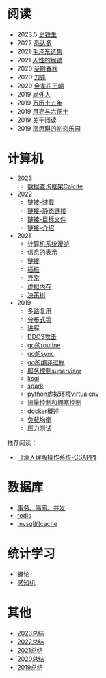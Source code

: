 # 阅读
- 2023.5 [史铁生](./阅读/史铁生.html)
- 2022   [悉达多](./阅读/悉达多.html)
- 2021   [毛泽东选集](./阅读/毛泽东选集.html)
- 2021   [人性的枷锁](./阅读/人性的枷锁.html)
- 2020   [圣殿春秋](./阅读/圣殿春秋.html)
- 2020   [刀锋](./阅读/刀锋.html)
- 2020   [金雀花王朝](./阅读/金雀花王朝.html)
- 2019   [局外人](./阅读/局外人.html)
- 2019   [万历十五年](./阅读/万历十五年.html)
- 2019   [月亮与六便士](./阅读/月亮与六便士.html)
- 2019   [关于阅读](./阅读/关于阅读.html)
- 2019   [房思琪的初恋乐园](./阅读/房思琪的初恋乐园.html)

# 计算机
- 2023
  - [数据查询框架Calcite](./数据库/calcite.md)
- 2022
  - [链接-装载](./计算机/程序员的自我修养-4-装载.html)
  - [链接-静态链接](./计算机/程序员的自我修养-3-静态链接.html)
  - [链接-目标文件](./计算机/程序员的自我修养-2-目标文件.html)
  - [链接-介绍](./计算机/程序员的自我修养-1.html)
- 2021
  - [计算机系统漫游](./计算机/多路复用.html)
  - [信息的表示](./计算机/信息的表示.html)
  - [链接](./计算机/链接.html)
  - [插桩](./计算机/插桩.html)
  - [异常](./计算机/异常.html)
  - [虚拟内存](./计算机/虚拟内存.html)
  - [决策树](./计算机/决策树.html)
- 2019
  - [多路复用](./计算机/linux/多路复用.html)
  - [分布式锁](./计算机/分布式锁.html)
  - [进程](./计算机/多路复用.html)
  - [DDOS攻击](./计算机/ddos.html)
  - [go的routine](./计算机/language/golang/go的routine.html)
  - [go的sync](./计算机/language/golang/go的sync.html)
  - [go的编译过程](./计算机/language/golang/go的编译过程.html)
  - [服务控制supervisor](./计算机/工具/supervisor.html)
  - [ksql](./计算机/ksql.html)
  - [spark](./计算机/spark.html)
  - [python虚拟环境virtualenv](./计算机/python的virtualenv.html)
  - [流量控制和拥塞控制](./计算机/流量控制和拥塞控制.html)
  - [docker概述](./计算机/docker概述.html)
  - [负载均衡](./计算机/负载均衡.html)
  - [压力测试](./计算机/压力测试.html)


推荐阅读：
- [《深入理解操作系统-CSAPP》](https://hansimov.gitbook.io/csapp/part2/ch09-virtual-memory/9.10-garbage-collection)

# 数据库
- [事务、隔离、并发](./数据库/事务、隔离、并发.html)
- [redis](./数据库/redis/redis.html)
- [mysql的cache](./数据库/mysql的cache.html)

# 统计学习
- [概论](./统计学习方法/概论.html)
- [感知机](./统计学习方法/感知机.html)


# 其他
- [2023总结](./个人/2023总结.html)
- [2022总结](./个人/2022总结.html)
- [2021总结](./个人/2021总结.html)
- [2020总结](./个人/2020总结.html)
- [2019总结](./个人/2019总结.html)
